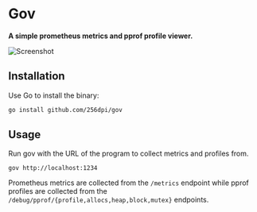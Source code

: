 # Gov

**A simple prometheus metrics and pprof profile viewer.**

![Screenshot](http://joel-github-static.s3.amazonaws.com/gov/screenshot.png)

## Installation

Use Go to install the binary:

```bash
go install github.com/256dpi/gov
```

## Usage

Run gov with the URL of the program to collect metrics and profiles from.

```gov
gov http://localhost:1234
```

Prometheus metrics are collected from the `/metrics` endpoint while pprof
profiles are collected from the `/debug/pprof/{profile,allocs,heap,block,mutex}`
endpoints.
